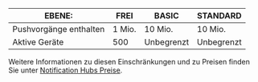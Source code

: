 
| EBENE: | FREI | BASIC | STANDARD |
|----|----|----|----|
| Pushvorgänge enthalten | 1 Mio. | 10 Mio. | 10 Mio. |
| Aktive Geräte | 500 | Unbegrenzt | Unbegrenzt |



Weitere Informationen zu diesen Einschränkungen und zu Preisen finden Sie unter [Notification Hubs Preise](https://azure.microsoft.com/pricing/details/notification-hubs/).

<!---HONumber=AcomDC_0218_2016-->